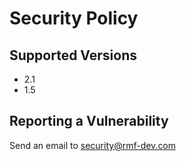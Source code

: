 # Security Policy

## Supported Versions

* 2.1
* 1.5

## Reporting a Vulnerability

Send an email to security@rmf-dev.com
